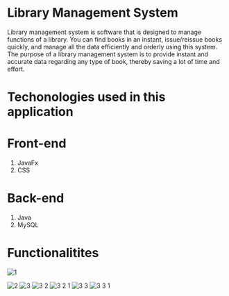 # Library Management System 
Library management system is software that is designed to manage functions of a library. You can find books in an instant, issue/reissue books quickly, and manage all the data efficiently and orderly using this system. The purpose of a library management system is to provide instant and accurate data regarding any type of book, thereby saving a lot of time and effort.

# Techonologies used in this application

# Front-end
1. JavaFx
2. CSS


# Back-end
1. Java
2. MySQL


# Functionalitites

![1](https://user-images.githubusercontent.com/75095687/170867328-b0f69ce3-73ed-46dd-9a34-4b8d09d14bca.JPG)


![2](https://user-images.githubusercontent.com/75095687/170867335-de6bd4d0-0b66-4406-b008-9d0fa0d423cb.JPG)
![3](https://user-images.githubusercontent.com/75095687/170867352-0ac43890-6a44-4610-b5d1-20366c03eaa4.JPG)
![3 2](https://user-images.githubusercontent.com/75095687/170867390-dee8ab5d-c55a-4788-804f-cfb2c19ece46.JPG)
![3 2 1](https://user-images.githubusercontent.com/75095687/170867607-6ff0e64c-bb2c-447a-9eea-8fd32546c7bb.JPG)
![3 3](https://user-images.githubusercontent.com/75095687/170867402-5d205bf4-2d4a-450a-a58f-4f36dcf7acff.JPG)
![3 3 1](https://user-images.githubusercontent.com/75095687/170867392-36df182a-d5d2-49bf-a355-66349bb86e15.JPG)

